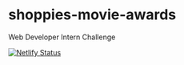 # shoppies-movie-awards

Web Developer Intern Challenge

[![Netlify Status](https://api.netlify.com/api/v1/badges/4e2c09e1-1d6e-428a-83ff-d010f18eb77e/deploy-status)](https://app.netlify.com/sites/shoppie-movies-awards/deploys)
